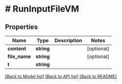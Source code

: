 # # RunInputFileVM

## Properties

Name | Type | Description | Notes
------------ | ------------- | ------------- | -------------
**content** | **string** |  | [optional]
**file_name** | **string** |  | [optional]
**t** | **string** |  |

[[Back to Model list]](../../README.md#models) [[Back to API list]](../../README.md#endpoints) [[Back to README]](../../README.md)
